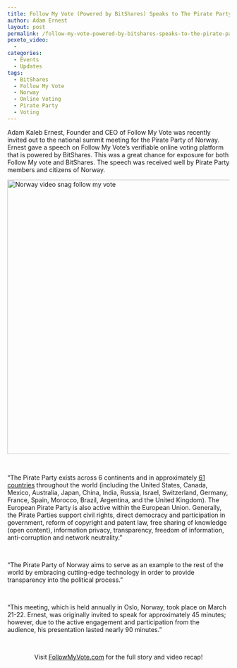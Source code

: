 ```yaml
---
title: Follow My Vote (Powered by BitShares) Speaks to The Pirate Party of Norway.
author: Adam Ernest
layout: post
permalink: /follow-my-vote-powered-by-bitshares-speaks-to-the-pirate-party-of-norway/
pexeto_video:
  - 
categories:
  - Events
  - Updates
tags:
  - BitShares
  - Follow My Vote
  - Norway
  - Online Voting
  - Pirate Party
  - Voting
---
```

Adam Kaleb Ernest, Founder and CEO of Follow My Vote was recently invited out to the national summit meeting for the Pirate Party of Norway. Ernest gave a speech on Follow My Vote&#8217;s verifiable online voting platform that is powered by BitShares. This was a great chance for exposure for both Follow My vote and BitShares. The speech was received well by Pirate Party members and citizens of Norway.

[<img class="aligncenter wp-image-13170 size-large" src="http://bitshares.org/blog/wp-content/uploads/2015/04/Norway-video-snag-follow-my-vote-1024x622.jpg" alt="Norway video snag  follow my vote" width="1024" height="622" />][1]

&nbsp;

&#8220;The Pirate Party exists across 6 continents and in approximately <a title="List of Pirate Parties" href="http://en.wikipedia.org/wiki/List_of_Pirate_Parties" target="_blank">61 countries</a> throughout the world (including the United States, Canada, Mexico, Australia, Japan, China, India, Russia, Israel, Switzerland, Germany, France, Spain, Morocco, Brazil, Argentina, and the United Kingdom). The European Pirate Party is also active within the European Union. Generally, the Pirate Parties support civil rights, direct democracy and participation in government, reform of copyright and patent law, free sharing of knowledge (open content), information privacy, transparency, freedom of information, anti-corruption and network neutrality.&#8221;

&nbsp;

&#8220;The Pirate Party of Norway aims to serve as an example to the rest of the world by embracing cutting-edge technology in order to provide transparency into the political process.&#8221;

&nbsp;

&#8220;This meeting, which is held annually in Oslo, Norway, took place on March 21-22. Ernest, was originally invited to speak for approximately 45 minutes; however, due to the active engagement and participation from the audience, his presentation lasted nearly 90 minutes.&#8221;

&nbsp;

<p style="text-align: center;">
  Visit <a title="followmyvote.com" href="https://followmyvote.com/follow-my-vote-and-the-pirate-party-make-plans-for-the-future-of-voting" target="_blank">FollowMyVote.com</a> for the full story and video recap!
</p>

&nbsp;

 [1]: https://followmyvote.com/follow-my-vote-and-the-pirate-party-make-plans-for-the-future-of-voting